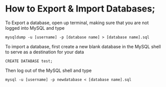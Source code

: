 # How to Export & Import Databases;

To Export a database, open up terminal, making sure that you are not logged into MySQL and type

```text
mysqldump -u [username] -p [database name] > [database name].sql
```

To import a database, first create a new blank database in the MySQL shell to serve as a destination for your data

```text
CREATE DATABASE test;
```

Then log out of the MySQL shell and type

```text
mysql -u [username] -p newdatabase < [database name].sql
```

